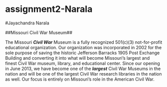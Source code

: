 # assignment2-Narala
#Jayachandra Narala

##Missouri Civil War Museum##

The Missouri ___Civil War___ Museum is a fully recognized 501(c)(3) not-for-profit educational organization. Our organization was incorporated in 2002 for the sole purpose of saving the historic Jefferson Barracks 1905 Post Exchange Building and converting it into what will become Missouri’s largest and finest Civil War museum, library, and educational center. Since our opening in June 2013, we have become one of the ___largest___ Civil War Museums in the nation and will be one of the largest Civil War research libraries in the nation as well. Our focus is entirely on Missouri’s role in the American Civil War.